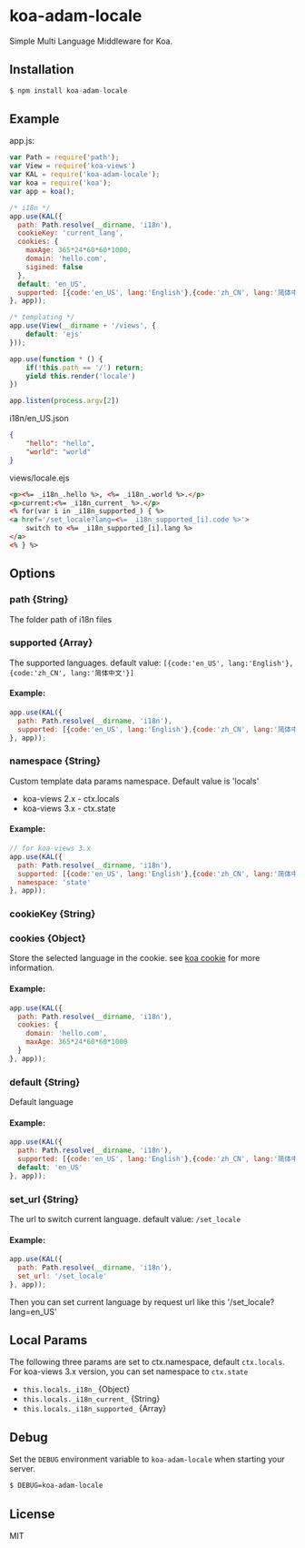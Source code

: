# koa-adam-locale

 Simple Multi Language Middleware for Koa.

## Installation

```js
$ npm install koa-adam-locale
```

## Example
app.js:

```js
var Path = require('path');
var View = require('koa-views')
var KAL = require('koa-adam-locale');
var koa = require('koa');
var app = koa();

/* i18n */
app.use(KAL({
  path: Path.resolve(__dirname, 'i18n'),
  cookieKey: 'current_lang',
  cookies: {
    maxAge: 365*24*60*60*1000,
    domain: 'hello.com',
    sigined: false
  },
  default: 'en_US',
  supported: [{code:'en_US', lang:'English'},{code:'zh_CN', lang:'简体中文'}]
}, app));

/* templating */
app.use(View(__dirname + '/views', {
	default: 'ejs'
}));

app.use(function * () {
	if(!this.path == '/') return;
	yield this.render('locale')
})

app.listen(process.argv[2])
```
i18n/en_US.json
```json
{
	"hello": "hello",
	"world": "world"
}
```
views/locale.ejs

```html
<p><%= _i18n_.hello %>, <%= _i18n_.world %>.</p>
<p>current:<%= _i18n_current_ %>.</p>
<% for(var i in _i18n_supported_) { %>
<a href='/set_locale?lang=<%= _i18n_supported_[i].code %>'>
	switch to <%= _i18n_supported_[i].lang %>
</a>
<% } %>
```

## Options

### path {String}
The folder path of i18n files
### supported {Array}
The supported languages. default value: `[{code:'en_US', lang:'English'},{code:'zh_CN', lang:'简体中文'}]`
#### Example:
```js
app.use(KAL({
  path: Path.resolve(__dirname, 'i18n'),
  supported: [{code:'en_US', lang:'English'},{code:'zh_CN', lang:'简体中文'}]
}, app));
```



### namespace {String}
Custom template data params namespace. Default value is 'locals'  

* koa-views 2.x - ctx.locals
* koa-views 3.x - ctx.state

#### Example: 
```js
// for koa-views 3.x
app.use(KAL({
  path: Path.resolve(__dirname, 'i18n'),
  supported: [{code:'en_US', lang:'English'},{code:'zh_CN', lang:'简体中文'}],
  namespace: 'state'
}, app));
```

### cookieKey {String}


### cookies {Object}
Store the selected language in the cookie. see [koa cookie](http://koajs.com/#ctx-cookies-set-name-value-options-) for more information.
#### Example: 
```js
app.use(KAL({
  path: Path.resolve(__dirname, 'i18n'),
  cookies: {
    domain: 'hello.com',
    maxAge: 365*24*60*60*1000
  }
}, app));
```




### default {String}
Default language
#### Example:
```js
app.use(KAL({
  path: Path.resolve(__dirname, 'i18n'),
  supported: [{code:'en_US', lang:'English'},{code:'zh_CN', lang:'简体中文'}],
  default: 'en_US'
}, app));

```



### set_url {String}
The url to switch current language. default value: `/set_locale`
#### Example:
```js
app.use(KAL({
  path: Path.resolve(__dirname, 'i18n'),
  set_url: '/set_locale'
}, app));

```
Then you can set current language by request url like this '/set_locale?lang=en_US'




## Local Params
The following three params are set to ctx.namespace, default `ctx.locals`. For koa-views 3.x version, you can set namespace to `ctx.state`
- `this.locals._i18n_` {Object}
- `this.locals._i18n_current_` {String}
- `this.locals._i18n_supported_` {Array}

## Debug

Set the `DEBUG` environment variable to `koa-adam-locale` when starting your server.

```bash
$ DEBUG=koa-adam-locale
```

## License

  MIT
